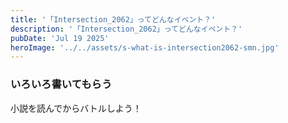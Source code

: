 ```yaml
---
title: '「Intersection_2062」ってどんなイベント？'
description: '「Intersection_2062」ってどんなイベント？'
pubDate: 'Jul 19 2025'
heroImage: '../../assets/s-what-is-intersection2062-smn.jpg'
---
```


###  いろいろ書いてもらう

小説を読んでからバトルしよう！